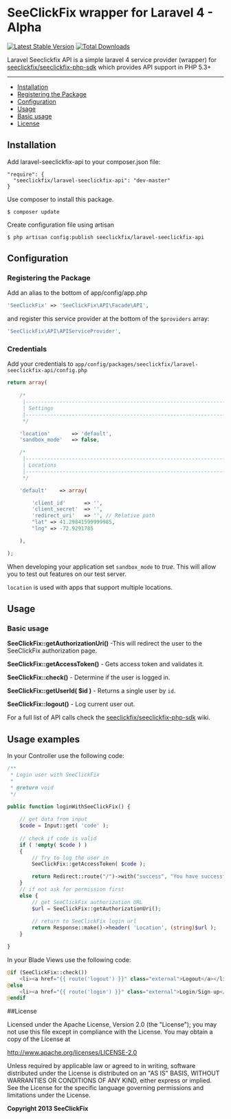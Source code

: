 # SeeClickFix wrapper for Laravel 4 - Alpha

[![Latest Stable Version](https://poser.pugx.org/seeclickfix/laravel-seeclickfix-api/v/stable.png)](https://packagist.org/packages/seeclickfix/laravel-seeclickfix-api) [![Total Downloads](https://poser.pugx.org/seeclickfix/laravel-seeclickfix-api/downloads.png)](https://packagist.org/packages/seeclickfix/laravel-seeclickfix-api)

Laravel Seeclickfix API is a simple laravel 4 service provider (wrapper) for [seeclickfix/seeclickfix-php-sdk]( https://github.com/seeclickfix/seeclickfix-php-sdk) 
which provides API support in PHP 5.3+

---
 
- [Installation](#installation)
- [Registering the Package](#registering-the-package)
- [Configuration](#configuration)
- [Usage](#usage)
- [Basic usage](#basic-usage)
- [License](#license)

## Installation

Add laravel-seeclickfix-api to your composer.json file:

~~~
"require": {
  "seeclickfix/laravel-seeclickfix-api": "dev-master"
}
~~~

Use composer to install this package.

~~~
$ composer update
~~~

Create configuration file using artisan

~~~
$ php artisan config:publish seeclickfix/laravel-seeclickfix-api
~~~

## Configuration

### Registering the Package

Add an alias to the bottom of app/config/app.php

~~~php
'SeeClickFix' => 'SeeClickFix\API\Facade\API',
~~~

and register this service provider at the bottom of the `$providers` array:

~~~php
'SeeClickFix\API\APIServiceProvider',
~~~

### Credentials

Add your credentials to ``app/config/packages/seeclickfix/laravel-seeclickfix-api/config.php``

~~~php
return array( 
	
	/*
	 |--------------------------------------------------------------------------
	 | Settings
	 |--------------------------------------------------------------------------
	 */

    'location'	     => 'default',
    'sandbox_mode'	 => false,

	/*
	 |--------------------------------------------------------------------------
	 | Locations
	 |--------------------------------------------------------------------------
	 */

	'default'    => array(

	    'client_id'      => '',
	    'client_secret'  => '',
	    'redirect_uri'   => '', // Relative path
	    "lat" => 41.29841599999985,
	    "lng" => -72.9291785

	),

);
~~~

When developing your application set `sandbox_mode` to _true_. This will allow you to test out features on our test server.

`location` is used with apps that support multiple locations.

## Usage

### Basic usage

**SeeClickFix::getAuthorizationUri()** -This will redirect the user to the SeeClickFix authorization page.

**SeeClickFix::getAccessToken()** - Gets access token and validates it.

**SeeClickFix::check()** - Determine if the user is logged in.

**SeeClickFix::getUserId( $id )** - Returns a single user by `id`.

**SeeClickFix::logout()** - Log current user out.

For a full list of API calls check the [seeclickfix/seeclickfix-php-sdk]( https://github.com/seeclickfix/seeclickfix-php-sdk) wiki. 

## Usage examples

In your Controller use the following code:

~~~php
/**
 * Login user with SeeClickFix
 *
 * @return void
 */

public function loginWithSeeClickFix() {
	
	// get data from input
	$code = Input::get( 'code' );
	
	// check if code is valid
	if ( !empty( $code ) ) 
	{
		// Try to log the user in
        SeeClickFix::getAccessToken( $code );

		return Redirect::route("/")->with("success", "You have successfully logged in.");
	}
	// if not ask for permission first
	else {
		// get SeeClickFix authorization URL
		$url = SeeClickFix::getAuthorizationUri();
		
		// return to SeeClickFix login url
		return Response::make()->header( 'Location', (string)$url );
	}

}
~~~

In your Blade Views use the following code:

~~~php
@if (SeeClickFix::check())
	<li><a href="{{ route('logout') }}" class="external">Logout</a></li>
@else
	<li><a href="{{ route('login') }}" class="external">Login/Sign-up</a></li>
@endif
~~~

##License

Licensed under the Apache License, Version 2.0 (the "License"); you may not use this file except in compliance with the License. You may obtain a copy of the License at

http://www.apache.org/licenses/LICENSE-2.0

Unless required by applicable law or agreed to in writing, software distributed under the License is distributed on an "AS IS" BASIS, WITHOUT WARRANTIES OR CONDITIONS OF ANY KIND, either express or implied. See the License for the specific language governing permissions and limitations under the License.

**Copyright 2013 SeeClickFix**
